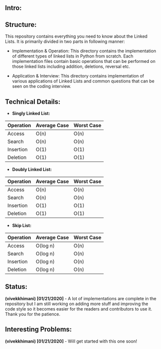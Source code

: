 ## Intro:


## Structure:

This repository contains everything you need to know about the Linked Lists. It is primarily divided in two parts in following manner:

- Implementation & Operation: 
This directory contains the implementation of different types of linked lists in Python from scratch. Each implementation files contain basic operations that can be performed on those linked lists including addition, deletions, reversal etc.

- Application & Interview:
This directory contains implementation of various applications of Linked Lists and common questions that can be seen on the coding interview. 

## Technical Details:

- **Singly Linked List:**

| Operation          | Average Case | Worst Case      |
| -----              | -----        | -----           | 
| Access			      | O(n)         | O(n)            | 
| Search			      | O(n)     		| O(n)        		|
| Insertion				| O(1)			| O(1)				|
| Deletion				| O(1)			| O(1)				|


- **Doubly Linked List:**

| Operation          | Average Case | Worst Case      |
| -----              | -----        | -----           |
| Access             | O(n)         | O(n)            |
| Search             | O(n)         | O(n)            |
| Insertion          | O(1)         | O(1)            |
| Deletion           | O(1)         | O(1)            |

- **Skip List:**

| Operation          | Average Case | Worst Case      |
| -----              | -----        | -----           |
| Access             | O(log n)     | O(n)            |
| Search             | O(log n)     | O(n)            |
| Insertion          | O(log n)     | O(n)            |
| Deletion           | O(log n)     | O(n)            |


## Status:
**(vivekkhimani) [01/21/2020]** - A lot of implementations are complete in the repository but I am still working on adding more stuff and improving the code style so it becomes easier for the readers and contributors to use it. Thank you for the patience.


## Interesting Problems:
**(vivekkhimani) [01/21/2020]** - Will get started with this one soon!
